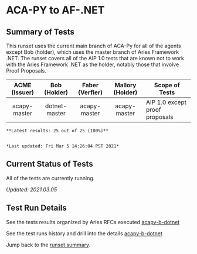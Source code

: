 # ACA-PY to AF-.NET

## Summary of Tests


 This runset uses the current main branch of ACA-Py for all of the agents except Bob (holder),
 which uses the master branch of Aries Framework .NET. The runset covers all of the AIP 1.0 tests that 
 are known not to work with the Aries Framework .NET as the holder, notably those that involve Proof Proposals.
 


|  ACME (Issuer) | Bob (Holder) | Faber (Verfier) | Mallory (Holder) | Scope of Tests |
| :------------: | :----------: | :-------------: | :--------------: | -------------- |
| acapy-master | dotnet-master | acapy-master | acapy-master | AIP 1.0 except proof proposals |

```tip
**Latest results: 25 out of 25 (100%)**


*Last updated: Fri Mar 5 14:26:04 PST 2021*
```

## Current Status of Tests

All of the tests are currently running.

*Updated: 2021.03.05*

## Test Run Details
See the tests results organized by Aries RFCs executed [acapy-b-dotnet](https://allure.vonx.io/api/allure-docker-service/projects/acapy-b-dotnet/reports/latest/index.html?redirect=false#behaviors)

See the test runs history and drill into the details [acapy-b-dotnet](https://allure.vonx.io/allure-docker-service-ui/projects/acapy-b-dotnet/reports/latest)

Jump back to the [runset summary](./README.md).

